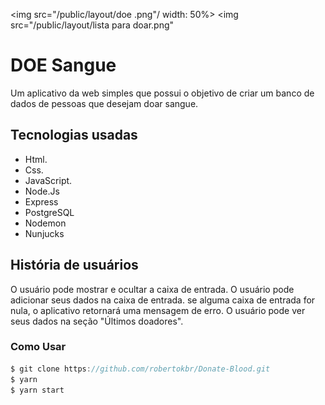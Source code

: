 
<img src="/public/layout/doe .png"/ width: 50%>
<img src="/public/layout/lista para doar.png"

# DOE Sangue

Um aplicativo da web simples que possui o objetivo de criar um banco de dados de pessoas que desejam doar sangue.


## Tecnologias usadas

* Html.
* Css.
* JavaScript.
* Node.Js
* Express
* PostgreSQL
* Nodemon
* Nunjucks
 
## História de usuários

 O usuário pode mostrar e ocultar a caixa de entrada.
 O usuário pode adicionar seus dados na caixa de entrada.
 se alguma caixa de entrada for nula, o aplicativo retornará uma mensagem de erro.
 O usuário pode ver seus dados na seção "Últimos doadores".


### Como Usar 

```jsx
$ git clone https://github.com/robertokbr/Donate-Blood.git
$ yarn
$ yarn start
```
